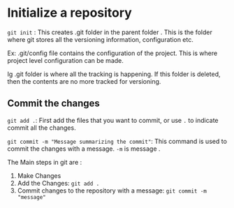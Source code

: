 # Initialize a repository

`git init` : This creates .git folder in the parent folder . This is the folder where git stores all the versioning information, configuration etc.

Ex: .git/config file contains the configuration of the project. This is where project level configuration can be made.

Ig .git folder is where all the tracking is happening. If this folder is deleted, then the contents are no more tracked for versioning.


## Commit the changes

`git add .`: First add the files that you want to commit, or use `.` to indicate commit all the changes.

`git commit -m "Message summarizing the commit"`: This command is used to commit the changes with a message. `-m` is message .

The Main steps in git are :
1. Make Changes
2. Add the Changes: `git add .`
3. Commit changes to the repository with a message: `git commit -m "message"`